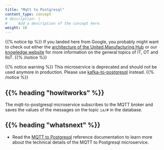 ```yaml
---
title: "Mqtt to Postgresql"
content_type: concept
# description: |
#     Add a description of the concept here.
weight: 10
---
```


<!-- overview -->

{{% notice tip %}}
If you landed here from Google, you probably might want to check out either the
[architecture of the United Manufacturing Hub](/docs/architecture/)
or our [knowledge website](https://learn.umh.app) for more information on the
general topics of IT, OT and IIoT.
{{% /notice %}}

{{% notice warning %}}
This microservice is deprecated and should not be used anymore in production.
Please use [kafka-to-postgresql](/docs/architecture/microservices/core/kafka-to-postgresql) instead.
{{% /notice %}}

<!-- body -->

## {{% heading "howitworks" %}}

The mqtt-to-postgresql microservice subscribes to the MQTT broker and saves
the values of the messages on the topic `ia/#` in the database.

<!-- Optional section; add links to information related to this topic. -->

## {{% heading "whatsnext" %}}

- Read the [MQTT to Postgresql](/docs/reference/microservices/mqtt-to-postgresql/) reference
  documentation to learn more about the technical details of the MQTT to Postgresql
  microservice.
